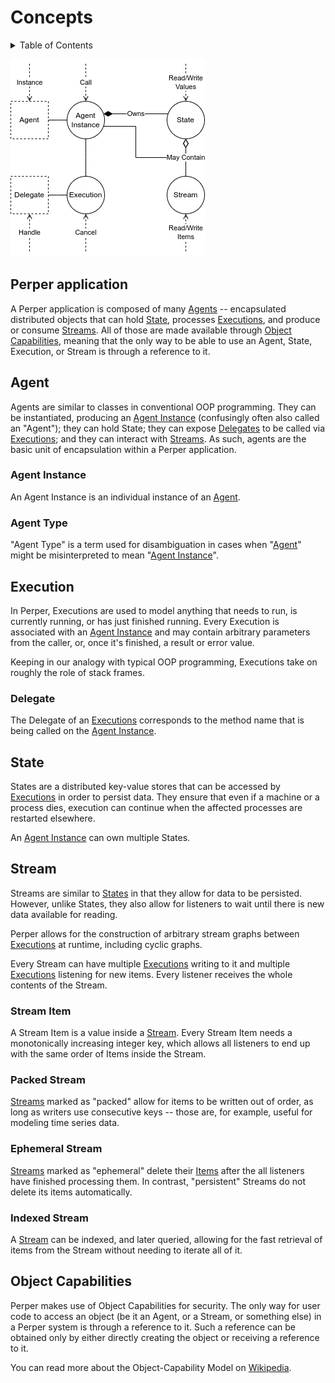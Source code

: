 # Concepts

<details> <summary> Table of Contents </summary>

* [Perper application](#perper-application)
* [Agent](#agent)
  * [Agent Instance](#agent-instance)
  * [Agent Type](#agent-type)
* [Execution](#execution)
  * [Delegate](#delegate)
* [State](#state)
* [Stream](#stream)
  * [Stream Item](#stream-item)
  * [Packed Stream](#packed-stream)
  * [Ephemeral Stream](#ephemeral-stream)
  * [Indexed Stream](#indexed-stream)
* [Object Capabilities](#object-capabilities)

</details>

![Visual concept map](./images/concepts.drawio.png)

## Perper application

A Perper application is composed of many [Agents](#agent) -- encapsulated distributed objects that can hold [State](#state), processes [Executions](#execution), and produce or consume [Streams](#stream). All of those are made available through [Object Capabilities](#object-capabilities), meaning that the only way to be able to use an Agent, State, Execution, or Stream is through a reference to it.

## Agent

Agents are similar to classes in conventional OOP programming. They can be instantiated, producing an [Agent Instance](#agent-instance) (confusingly often also called an "Agent"); they can hold State; they can expose [Delegates](#delegate) to be called via [Executions](#execution); and they can interact with [Streams](#stream). As such, agents are the basic unit of encapsulation within a Perper application.

### Agent Instance

An Agent Instance is an individual instance of an [Agent](#agent).

### Agent Type

"Agent Type" is a term used for disambiguation in cases when "[Agent](#agent)" might be misinterpreted to mean "[Agent Instance](#agent-instance)".

## Execution

In Perper, Executions are used to model anything that needs to run, is currently running, or has just finished running. Every Execution is associated with an [Agent Instance](#agent-instance) and may contain arbitrary parameters from the caller, or, once it's finished, a result or error value.

Keeping in our analogy with typical OOP programming, Executions take on roughly the role of stack frames.

### Delegate

The Delegate of an [Executions](#execution) corresponds to the method name that is being called on the [Agent Instance](#agent-instance).

## State

States are a distributed key-value stores that can be accessed by [Executions](#execution) in order to persist data. They ensure that even if a machine or a process dies, execution can continue when the affected processes are restarted elsewhere.

An [Agent Instance](#agent-instance) can own multiple States.

<!--In later versons, there would also be the option for a State to be free-standing and shared between Agent Instances, akin to shared memory.-->

## Stream

Streams are similar to [States](#state) in that they allow for data to be persisted. However, unlike States, they also allow for listeners to wait until there is new data available for reading.

Perper allows for the construction of arbitrary stream graphs between [Executions](#execution) at runtime, including cyclic graphs.

Every Stream can have multiple [Executions](#execution) writing to it and multiple [Executions](#execution) listening for new items. Every listener receives the whole contents of the Stream.

### Stream Item

A Stream Item is a value inside a [Stream](#stream). Every Stream Item needs a monotonically increasing integer key, which allows all listeners to end up with the same order of Items inside the Stream.

### Packed Stream

[Streams](#stream) marked as "packed" allow for items to be written out of order, as long as writers use consecutive keys -- those are, for example, useful for modeling time series data.

### Ephemeral Stream

[Streams](#stream) marked as "ephemeral" delete their [Items](#stream-item) after the all listeners have finished processing them.
In contrast, "persistent" Streams do not delete its items automatically.

### Indexed Stream

A [Stream](#stream) can be indexed, and later queried, allowing for the fast retrieval of items from the Stream without needing to iterate all of it.

## Object Capabilities

Perper makes use of Object Capabilities for security. The only way for user code to access an object (be it an Agent, or a Stream, or something else) in a Perper system is through a reference to it. Such a reference can be obtained only by either directly creating the object or receiving a reference to it.

You can read more about the Object-Capability Model on [Wikipedia](https://en.wikipedia.org/wiki/Object-capability_model).


